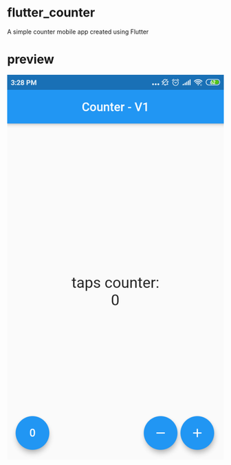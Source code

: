 # flutter_counter

A simple counter mobile app created using Flutter

# preview

<img src='./preview/preview_1.png'/>
